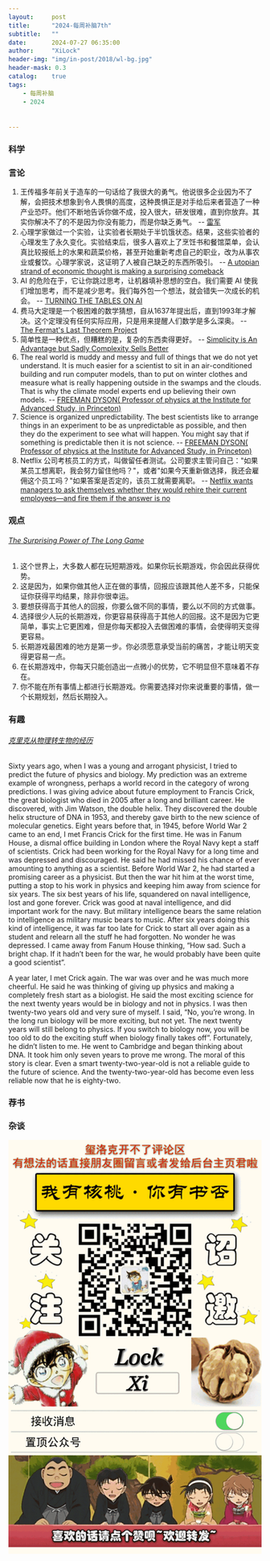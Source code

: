 ```yaml
---
layout:     post
title:      "2024-每周补脑7th"
subtitle:   ""
date:       2024-07-27 06:35:00
author:     "XiLock"
header-img: "img/in-post/2018/wl-bg.jpg"
header-mask: 0.3
catalog:    true
tags:
    - 每周补脑
    - 2024


---
```


### 科学


### 言论
1. 王传福多年前关于造车的一句话给了我很大的勇气。他说很多企业因为不了解，会把技术想象到令人畏惧的高度，这种畏惧正是对手给后来者营造了一种产业恐吓。他们不断地告诉你做不成，投入很大，研发很难，直到你放弃。其实你解决不了的不是因为你没有能力，而是你缺乏勇气。 -- [雷军](https://finance.sina.com.cn/tech/roll/2024-07-23/doc-incfcpey8084281.shtml)
1. 心理学家做过一个实验，让实验者长期处于半饥饿状态。结果，这些实验者的心理发生了永久变化。实验结束后，很多人喜欢上了烹饪书和餐馆菜单，会认真比较报纸上的水果和蔬菜价格，甚至开始重新考虑自己的职业，改为从事农业或餐饮。心理学家说，这证明了人被自己缺乏的东西所吸引。 -- [A utopian strand of economic thought is making a surprising comeback](https://www.vox.com/the-highlight/24065976/economists-post-scarcity-abundance-industrial-revolution-socialism-capitalism)
1. AI 的危险在于，它让你跳过思考，让机器填补思想的空白。我们需要 AI 使我们增加思考，而不是减少思考。我们每外包一个想法，就会错失一次成长的机会。 -- [TURNING THE TABLES ON AI](https://ia.net/topics/turning-the-tables-on-ai)
1. 费马大定理是一个极困难的数学猜想，自从1637年提出后，直到1993年才解决。这个定理没有任何实际应用，只是用来提醒人们数学是多么深奥。 -- [The Fermat's Last Theorem Project](https://leanprover-community.github.io/blog/posts/FLT-announcement/)
1. 简单性是一种优点，但糟糕的是，复杂的东西卖得更好。 -- [Simplicity is An Advantage but Sadly Complexity Sells Better](https://eugeneyan.com/writing/simplicity/)
1. The real world is muddy and messy and full of things that we do not yet understand. It is much easier for a scientist to sit in an air-conditioned building and run computer models, than to put on winter clothes and measure what is really happening outside in the swamps and the clouds. That is why the climate model experts end up believing their own models. -- [FREEMAN DYSON( Professor of physics at the Institute for Advanced Study, in Princeton)](https://www.edge.org/conversation/freeman_dyson-heretical-thoughts-about-science-and-society)
1. Science is organized unpredictability. The best scientists like to arrange things in an experiment to be as unpredictable as possible, and then they do the experiment to see what will happen. You might say that if something is predictable then it is not science.  -- [FREEMAN DYSON( Professor of physics at the Institute for Advanced Study, in Princeton)](https://www.edge.org/conversation/freeman_dyson-heretical-thoughts-about-science-and-society)
1. Netflix 公司考核员工的方式，叫做留任者测试。公司要求主管问自己："如果某员工想离职，我会努力留住他吗？"，或者"如果今天重新做选择，我还会雇佣这个员工吗？"如果答案是否定的，该员工就需要离职。 -- [Netflix wants managers to ask themselves whether they would rehire their current employees—and fire them if the answer is no](https://fortune.com/2024/06/25/netflix-managers-keeper-test-rehire-or-fire-staff/)

### 观点
###### [The Surprising Power of The Long Game](https://fs.blog/long-game/)
1. 这个世界上，大多数人都在玩短期游戏。如果你玩长期游戏，你会因此获得优势。
2. 这是因为，如果你做其他人正在做的事情，回报应该跟其他人差不多，只能保证你获得平均结果，除非你很幸运。
3. 要想获得高于其他人的回报，你要么做不同的事情，要么以不同的方式做事。
4. 选择很少人玩的长期游戏，你更容易获得高于其他人的回报。这不是因为它更简单，事实上它更困难，但是你每天都投入去做困难的事情，会使得明天变得更容易。
5. 长期游戏最困难的地方是第一步。你必须愿意承受当前的痛苦，才能让明天变得更容易一点。
6. 在长期游戏中，你每天只能创造出一点微小的优势，它不明显但不意味着不存在。
7. 你不能在所有事情上都进行长期游戏。你需要选择对你来说重要的事情，做一个长期规划，然后长期投入。

### 有趣
###### [克里克从物理转生物的经历](https://www.edge.org/conversation/freeman_dyson-heretical-thoughts-about-science-and-society)
Sixty years ago, when I was a young and arrogant physicist, I tried to predict the future of physics and biology. My prediction was an extreme example of wrongness, perhaps a world record in the category of wrong predictions. I was giving advice about future employment to Francis Crick, the great biologist who died in 2005 after a long and brilliant career. He discovered, with Jim Watson, the double helix. They discovered the double helix structure of DNA in 1953, and thereby gave birth to the new science of molecular genetics. Eight years before that, in 1945, before World War 2 came to an end, I met Francis Crick for the first time. He was in Fanum House, a dismal office building in London where the Royal Navy kept a staff of scientists. Crick had been working for the Royal Navy for a long time and was depressed and discouraged. He said he had missed his chance of ever amounting to anything as a scientist. Before World War 2, he had started a promising career as a physicist. But then the war hit him at the worst time, putting a stop to his work in physics and keeping him away from science for six years. The six best years of his life, squandered on naval intelligence, lost and gone forever. Crick was good at naval intelligence, and did important work for the navy. But military intelligence bears the same relation to intelligence as military music bears to music. After six years doing this kind of intelligence, it was far too late for Crick to start all over again as a student and relearn all the stuff he had forgotten. No wonder he was depressed. I came away from Fanum House thinking, “How sad. Such a bright chap. If it hadn’t been for the war, he would probably have been quite a good scientist”. 

A year later, I met Crick again. The war was over and he was much more cheerful. He said he was thinking of giving up physics and making a completely fresh start as a biologist. He said the most exciting science for the next twenty years would be in biology and not in physics. I was then twenty-two years old and very sure of myself. I said, “No, you’re wrong. In the long run biology will be more exciting, but not yet. The next twenty years will still belong to physics. If you switch to biology now, you will be too old to do the exciting stuff when biology finally takes off”. Fortunately, he didn’t listen to me. He went to Cambridge and began thinking about DNA. It took him only seven years to prove me wrong. The moral of this story is clear. Even a smart twenty-two-year-old is not a reliable guide to the future of science. And the twenty-two-year-old has become even less reliable now that he is eighty-two.

### 荐书


### 杂谈


![](/img/wc-tail.GIF)
